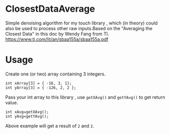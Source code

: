 # ClosestDataAverage
Simple denoising algorithm for my touch library , which (in theory) could also be used to process other raw inputs.Based on the "Averaging the Closest Data" in this doc by Wendy Fang from TI.
https://www.ti.com/lit/an/sbaa155a/sbaa155a.pdf
# Usage
Create one (or two) array containing 3 integers.

```
int xArray[3] = { -16, 3, 1};
int yArray[3] = { -126, 2, 2 };
```

Pass your int array to this library , use `getXAvg()` and `getYAvg()` to get return value.

```
int xAvg=getXAvg();
int yAvg=getYAvg();
```

Above example will get a result of `2` and `2`.